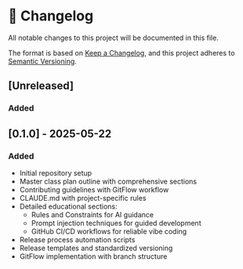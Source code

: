 # 📝 Changelog

All notable changes to this project will be documented in this file.

The format is based on [Keep a Changelog](https://keepachangelog.com/en/1.0.0/),
and this project adheres to [Semantic Versioning](https://semver.org/spec/v2.0.0.html).

## [Unreleased]

### Added

## [0.1.0] - 2025-05-22

### Added
- Initial repository setup
- Master class plan outline with comprehensive sections
- Contributing guidelines with GitFlow workflow
- CLAUDE.md with project-specific rules
- Detailed educational sections:
  - Rules and Constraints for AI guidance
  - Prompt injection techniques for guided development
  - GitHub CI/CD workflows for reliable vibe coding
- Release process automation scripts
- Release templates and standardized versioning
- GitFlow implementation with branch structure